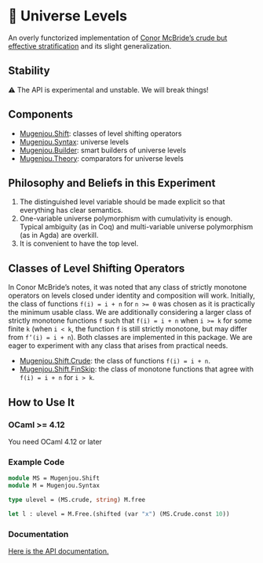 # 🌌 Universe Levels

An overly functorized implementation of [Conor McBride’s crude but effective stratification](https://personal.cis.strath.ac.uk/conor.mcbride/Crude.pdf) and its slight generalization.

## Stability

⚠ The API is experimental and unstable. We will break things!

## Components

- [Mugenjou.Shift](https://redprl.org/mugenjou/mugenjou/Mugenjou/Shift): classes of level shifting operators
- [Mugenjou.Syntax](https://redprl.org/mugenjou/mugenjou/Mugenjou/Syntax): universe levels
- [Mugenjou.Builder](https://redprl.org/mugenjou/mugenjou/Mugenjou/Builder): smart builders of universe levels
- [Mugenjou.Theory](https://redprl.org/mugenjou/mugenjou/Mugenjou/Theory): comparators for universe levels

## Philosophy and Beliefs in this Experiment

1. The distinguished level variable should be made explicit so that everything has clear semantics.
2. One-variable universe polymorphism with cumulativity is enough. Typical ambiguity (as in Coq) and multi-variable universe polymorphism (as in Agda) are overkill.
3. It is convenient to have the top level.

## Classes of Level Shifting Operators

In Conor McBride’s notes, it was noted that any class of strictly monotone operators on levels closed under identity and composition will work. Initially, the class of functions `f(i) = i + n` for `n >= 0` was chosen as it is practically the minimum usable class. We are additionally considering a larger class of strictly monotone functions `f` such that `f(i) = i + n` when `i >= k` for some finite `k` (when `i < k`, the function `f` is still strictly monotone, but may differ from `f’(i) = i + n`). Both classes are implemented in this package. We are eager to experiment with any class that arises from practical needs.

- [Mugenjou.Shift.Crude](https://redprl.org/mugenjou/mugenjou/Mugenjou/Shift/Crude): the class of functions `f(i) = i + n`.
- [Mugenjou.Shift.FinSkip](https://redprl.org/mugenjou/mugenjou/Mugenjou/Shift/FinSkip): the class of monotone functions that agree with `f(i) = i + n` for `i > k`.

## How to Use It

### OCaml >= 4.12

You need OCaml 4.12 or later

### Example Code

```ocaml
module MS = Mugenjou.Shift
module M = Mugenjou.Syntax

type ulevel = (MS.crude, string) M.free

let l : ulevel = M.Free.(shifted (var "x") (MS.Crude.const 10))
```

### Documentation

[Here is the API documentation.](https://redprl.org/mugenjou/mugenjou/Mugenjou)

